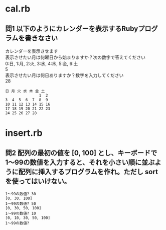 # cal.rb

## 問1 以下のようにカレンダーを表示するRubyプログラムを書きなさい

カレンダーを表示させます  
表示させたい月は何曜日から始まりますか？次の数字で答えてください  
0:日, 1:月, 2:火, 3:水, 4:木, 5:金, 6:土  
5  
表示させたい月は何日ありますか？数字を入力してください  
28  

    日 月 火 水 木 金 土
                   1  2
    3  4  5  6  7  8  9
    10 11 12 13 14 15 16
    17 18 19 20 21 22 23
    24 25 26 27 28


# insert.rb

## 問2 配列の最初の値を [0, 100] とし、キーボードで1〜99の数値を入力すると、それを小さい順に並ぶように配列に挿入するプログラムを作れ。ただし sort を使ってはいけない。

    1〜99の数値? 30
    [0, 30, 100]
    1〜99の数値? 50
    [0, 30, 50, 100]
    1〜99の数値? 10
    [0, 10, 30, 50, 100]
    1〜99の数値?

